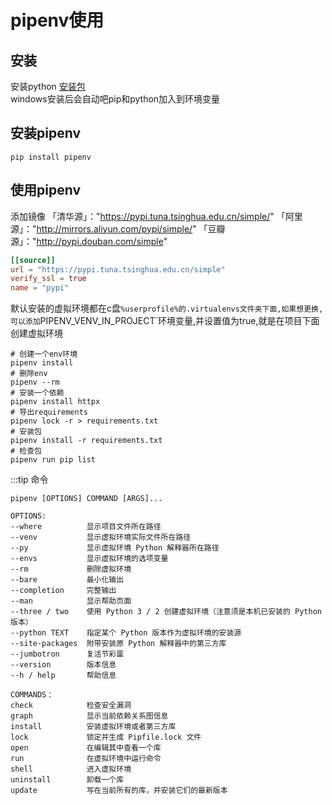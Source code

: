 # pipenv使用

## 安装

安装python
[安装包](https://registry.npmmirror.com/binary.html?path=python/)  
windows安装后会自动吧pip和python加入到环境变量

## 安装pipenv

```shell
pip install pipenv 

```

## 使用pipenv

添加镜像
「清华源」："https://pypi.tuna.tsinghua.edu.cn/simple/"
「阿里源」："http://mirrors.aliyun.com/pypi/simple/"
「豆瓣源」："http://pypi.douban.com/simple"

```toml
[[source]]
url = "https://pypi.tuna.tsinghua.edu.cn/simple"
verify_ssl = true
name = "pypi"
```

默认安装的虚拟环境都在c盘`%userprofile%的.virtualenvs文件夹下面,如果想更换,可以添加`PIPENV_VENV_IN_PROJECT`环境变量,并设置值为true,就是在项目下面创建虚拟环境

```shell
# 创建一个env环境
pipenv install
# 删除env
pipenv --rm
# 安装一个依赖
pipenv install httpx
# 导出requirements
pipenv lock -r > requirements.txt
# 安装包
pipenv install -r requirements.txt
# 检查包
pipenv run pip list
```

:::tip
命令

```shell
pipenv [OPTIONS] COMMAND [ARGS]...

OPTIONS:
--where          显示项目文件所在路径
--venv           显示虚拟环境实际文件所在路径
--py             显示虚拟环境 Python 解释器所在路径
--envs           显示虚拟环境的选项变量
--rm             删除虚拟环境
--bare           最小化输出
--completion     完整输出
--man            显示帮助页面
--three / two    使用 Python 3 / 2 创建虚拟环境（注意须是本机已安装的 Python 版本）
--python TEXT    指定某个 Python 版本作为虚拟环境的安装源
--site-packages  附带安装原 Python 解释器中的第三方库
--jumbotron      复活节彩蛋
--version        版本信息
--h / help       帮助信息

COMMANDS：
check            检查安全漏洞
graph            显示当前依赖关系图信息
install          安装虚拟环境或者第三方库
lock             锁定并生成 Pipfile.lock 文件
open             在编辑其中查看一个库
run              在虚拟环境中运行命令
shell            进入虚拟环境
uninstall        卸载一个库
update           写在当前所有的库，并安装它们的最新版本

```

